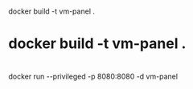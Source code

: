#
docker build -t vm-panel .
# docker build -t vm-panel .

#
docker run --privileged -p 8080:8080 -d vm-panel

